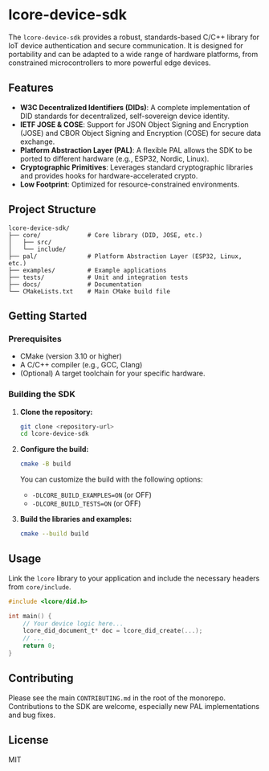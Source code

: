 # lcore-device-sdk

The `lcore-device-sdk` provides a robust, standards-based C/C++ library for IoT device authentication and secure communication. It is designed for portability and can be adapted to a wide range of hardware platforms, from constrained microcontrollers to more powerful edge devices.

## Features

-   **W3C Decentralized Identifiers (DIDs)**: A complete implementation of DID standards for decentralized, self-sovereign device identity.
-   **IETF JOSE & COSE**: Support for JSON Object Signing and Encryption (JOSE) and CBOR Object Signing and Encryption (COSE) for secure data exchange.
-   **Platform Abstraction Layer (PAL)**: A flexible PAL allows the SDK to be ported to different hardware (e.g., ESP32, Nordic, Linux).
-   **Cryptographic Primitives**: Leverages standard cryptographic libraries and provides hooks for hardware-accelerated crypto.
-   **Low Footprint**: Optimized for resource-constrained environments.

## Project Structure

```
lcore-device-sdk/
├── core/             # Core library (DID, JOSE, etc.)
│   ├── src/
│   └── include/
├── pal/              # Platform Abstraction Layer (ESP32, Linux, etc.)
├── examples/         # Example applications
├── tests/            # Unit and integration tests
├── docs/             # Documentation
└── CMakeLists.txt    # Main CMake build file
```

## Getting Started

### Prerequisites

-   CMake (version 3.10 or higher)
-   A C/C++ compiler (e.g., GCC, Clang)
-   (Optional) A target toolchain for your specific hardware.

### Building the SDK

1.  **Clone the repository:**
    ```bash
    git clone <repository-url>
    cd lcore-device-sdk
    ```

2.  **Configure the build:**
    ```bash
    cmake -B build
    ```
    You can customize the build with the following options:
    -   `-DLCORE_BUILD_EXAMPLES=ON` (or OFF)
    -   `-DLCORE_BUILD_TESTS=ON` (or OFF)

3.  **Build the libraries and examples:**
    ```bash
    cmake --build build
    ```

## Usage

Link the `lcore` library to your application and include the necessary headers from `core/include`.

```c
#include <lcore/did.h>

int main() {
    // Your device logic here...
    lcore_did_document_t* doc = lcore_did_create(...);
    // ...
    return 0;
}
```

## Contributing

Please see the main `CONTRIBUTING.md` in the root of the monorepo. Contributions to the SDK are welcome, especially new PAL implementations and bug fixes.

## License

MIT
